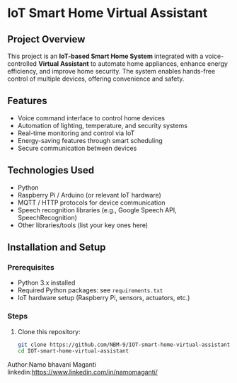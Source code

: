 # IoT Smart Home Virtual Assistant

## Project Overview
This project is an **IoT-based Smart Home System** integrated with a voice-controlled **Virtual Assistant** to automate home appliances, enhance energy efficiency, and improve home security. The system enables hands-free control of multiple devices, offering convenience and safety.

## Features
- Voice command interface to control home devices
- Automation of lighting, temperature, and security systems
- Real-time monitoring and control via IoT
- Energy-saving features through smart scheduling
- Secure communication between devices

## Technologies Used
- Python
- Raspberry Pi / Arduino (or relevant IoT hardware)
- MQTT / HTTP protocols for device communication
- Speech recognition libraries (e.g., Google Speech API, SpeechRecognition)
- Other libraries/tools (list your key ones here)

## Installation and Setup

### Prerequisites
- Python 3.x installed
- Required Python packages: see `requirements.txt`
- IoT hardware setup (Raspberry Pi, sensors, actuators, etc.)

### Steps
1. Clone this repository:
   ```bash
   git clone https://github.com/NBM-9/IOT-smart-home-virtual-assistant.git
   cd IOT-smart-home-virtual-assistant


Author:Namo bhavani Maganti 
linkedin:https://www.linkedin.com/in/namomaganti/ 
